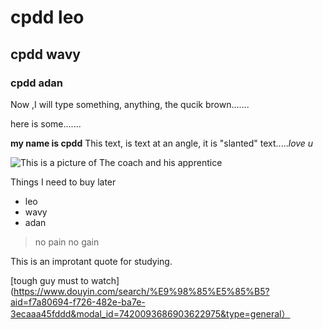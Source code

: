 # cpdd leo
## cpdd wavy
### cpdd adan

Now ,I will type something, anything, the qucik brown.......

here is some.......

**my name is cpdd**
This text, is text at an angle, it is "slanted" text.....*love u*

![This is a picture of The coach and his apprentice](https://tse2.mm.bing.net/th/id/OIP.aNiOVq3fXKxVNu2k--08hAHaE7?rs=1&pid=ImgDetMain)

Things I need to buy later
- leo
- wavy
- adan

>no pain no gain

This is an improtant quote for studying.

[tough guy must to watch](https://www.douyin.com/search/%E9%98%85%E5%85%B5?aid=f7a80694-f726-482e-ba7e-3ecaaa45fddd&modal_id=7420093686903622975&type=general）

